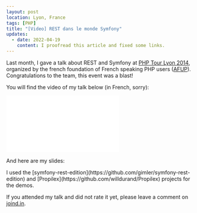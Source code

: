 ```yaml
---
layout: post
location: Lyon, France
tags: [PHP]
title: "[Video] REST dans le monde Symfony"
updates:
  - date: 2022-04-19
    content: I proofread this article and fixed some links.
---
```


Last month, I gave a talk about REST and Symfony at [PHP Tour Lyon
2014](https://event.afup.org/phptourlyon2014__programme/), organized by the
french foundation of French speaking PHP users ([AFUP](https://afup.org/home)).
Congratulations to the team, this event was a blast!

You will find the video of my talk below (in French, sorry):

<iframe src="//www.youtube.com/embed/nm1obAL1xoo" frameborder="0" allowfullscreen></iframe>

And here are my slides:

<script async class="speakerdeck-embed" data-id="b5fd31c0dd09013100f036ab2b38a31a" data-ratio="1.41436464088398" src="//speakerdeck.com/assets/embed.js"></script>

<p></p>
I used the
[symfony-rest-edition](https://github.com/gimler/symfony-rest-edition) and
[Propilex](https://github.com/willdurand/Propilex) projects for the demos.

If you attended my talk and did not rate it yet, please leave a comment on
[joind.in](https://joind.in/11215).
